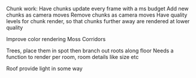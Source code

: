 Chunk work:
Have chunks update every frame with a ms budget
Add new chunks as camera moves
Remove chunks as camera moves
Have quality levels for chunk render, so that chunks further away are rendered at lower quality

Improve color rendering
Moss
Corridors

Trees, place them in spot then branch out roots along floor
Needs a function to render per room, room details like size etc

Roof provide light in some way
